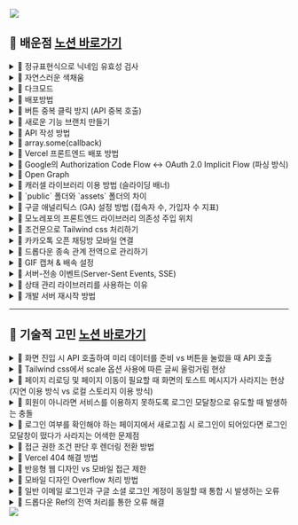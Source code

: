 <img width="1" height="1" alt="image" src="https://github.com/user-attachments/assets/7e2e15a8-3bb5-49ff-a13c-4f70bab34ecc" /><img src="https://capsule-render.vercel.app/api?type=waving&color=BDBDC8&height=150&section=header" />

## 📕 배운점 [노션 바로가기](https://diligent-cloudberry-302.notion.site/1fa45ef4e68380088a02e2a1fa1aa23b?pvs=74)
<!--📕 정규표현식으로 닉네임 유효성 검사-->
<details>
<summary>🔹 정규표현식으로 닉네임 유효성 검사</summary>

- **상황**
    - 닉네임 입력값이 한글 1~6자리인지를 정규표현식을 이용하여 확인

- **코드**

    ```tsx
    const regex = /^[가-힣]{1,6}$/;
    if (!regex.test(newNickname)) {
        // 실패 메시지
    } else {
        // 닉네임 변경 로직
    }
    ```

- **코드 설명**
    - `^` : 문자열의 시작
    - `$` : 문자열의 끝
    - `/.../` : 정규표현식 리터럴
    - `[가-힣]` : 한글 문자 범위
    - `{1,6}` : 1자 이상 6자 이하
    - `regex.test()` : 해당 문자열이 정규식에 부합하는지 여부 반환
</details>

<!--📕 자연스러운 색채움-->
<details>
<summary>🔹 자연스러운 색채움</summary>

- tailwind css에서 버튼 hover시 자연스럽게 색이 채워지는 애니메이션을 통해 UX를 향상시키는 코드
    - hover:bg-blue-600 transition-colors duration-300 ease-in-out

- **코드**

    ```tsx
    <button
      className="self-end bg-[#3387E5] text-white font-semibold px-6 py-2 rounded-[30px] hover:bg-blue-600 transition-colors duration-300 ease-in-out"
    >
      프로필 저장
    </button>
    ```
</details>

<!--📕 다크모드-->
<details>
<summary>🔹 다크모드</summary>

- tailwind.config.js 파일에서 moudle.exports에 darkMode 설정을 넣지 않으면 다크모드 관련 유틸리티 클래스를 생성하지 않으므로 다크모드가 적용되지 않는다.

- darkMode의 값을 "media"로 설정하면 시스템 다크모드 설정에 따라 자동으로 적용된다.
  
- darkMode의 값을 "class"로 설정하면 클래스를 루트 요소나 특정 요소에 수동으로 붙여서 다크모드를 적용하게 된다.

- darkMode의 값을 "selector" darkMode.selector를 직접 지정하여 다크 모드 토글 기준을 커스터마이징할 수 있다. (Tailwind CSS 3.4 이상에서 도입된 방식)
</details>

<!--📕 배포방법-->
<details>
<summary>🔹 배포방법</summary>

<details>
<summary>전체 배포 흐름 개요</summary>
  
- 프론트엔드 → 빌드 → 정적 파일 생성 → 서버(EC2) 내 Nginx가 정적 파일 서빙

- 백엔드 → JAR/WAR 빌드 → 서버(EC2)에서 실행

- 도메인 구매 및 DNS 설정 → 도메인 연결 → Nginx에서 프론트/백엔드 요청 분기 처리
  
- HTTPS 인증서 (Let’s Encrypt) 적용
</details>

<details>
  <summary>프론트엔드 배포 준비 작업</summary>
  
  1. React 앱 빌드 : npm run build로 프로덕션용 정적 파일 생성
  
  2. EC2 서버에 build/ 폴더 전체를 업로드 (scp, rsync, FTP 사용)
      
      ```tsx
      scp -r build/ ubuntu@ec2-xxx-xxx-xxx-xxx.compute-1.amazonaws.com:/home/ubuntu/myapp/frontend/
      ```
      
  3. Nginx 설정 - 정적 파일 서비스 : EC2 내 Nginx 정적 설정 파일 (`/etc/nginx/sites-available/default` 또는 커스텀 설정)에 React 정적 파일 경로 추가
  (React SPA라 `try_files $uri /index.html;`로 SPA 라우팅 처리)
      
      ```tsx
      server {
          listen 80;
          server_name your-domain.com;
      
          root /home/ubuntu/myapp/frontend/build;  # 빌드 폴더 경로
          index index.html index.htm;
      
          location / {
              try_files $uri /index.html;
          }
      
          # API 요청 프록시 (백엔드)
          location /api/ {
              proxy_pass http://localhost:8080;  # 백엔드 서버 주소
              proxy_http_version 1.1;
              proxy_set_header Upgrade $http_upgrade;
              proxy_set_header Connection 'upgrade';
              proxy_set_header Host $host;
              proxy_cache_bypass $http_upgrade;
          }
      }
      
      ```
      
  4. Nginx 재시작
      
      ```tsx
      sudo nginx -t  # 설정 테스트
      sudo systemctl reload nginx
      ```
</details>
<details>
  <summary>도메인 연결</summary>

- 도메인 구매 후 DNS 관리 페이지에서
  - A 레코드에 EC2 퍼블릭 IP 설정
  - (필요시) CNAME 설정 등 추가
    
- 도메인 네임이 EC2 IP를 가리키도록 설정 확인
</details>
</details>

<!--📕 버튼 중복 클릭 방지 (API 중복 호출)-->
<details>
<summary>🔹 버튼 중복 클릭 방지 (API 중복 호출)</summary>

1. UX적인 중복 방지
    - BeatLoader를 이용하여 사용자에게 버튼을 누르고 두 번 연속으로 누르지 않도록 사용자 경험 개선
    - fixed가 아닌 absolute를 사용할 경우 부모 태그에 relative를 넣어서 최상위 태그 기준으로 BeatLoader를 위치시켜도 되는데 주로 **전체 페이지를 덮는 오버레이에는 fixed를 사용**하는게 좋다.
    
    ```tsx
    {isLoading && (
      <div className="fixed inset-0 z-50 bg-white bg-opacity-70 flex flex-col justify-center items-center">
        <BeatLoader color="#3387E5" size={20} />
        <p className="mt-4 text-gray-700 font-semibold">모집글을 작성중입니다...</p>
      </div>
    )}
    ```
    
2. UI적인 중복 방지
    - 버튼에 disabled를 걸고 값이 true일 때 버튼이 비활성화가 되도록하여 중복 클릭을 방지
    - 백틱을 통해 isLoading의 값이 true일 때 클릭 불가 커서가 되도록하는 등의 UI 변경
    
    ```tsx
    <button
      disabled={isLoading}
      className={`bg-[#3387E5] font-bold px-10 py-2 text-white justify-items-center rounded-[30px] hover:bg-blue-600 ${isLoading ? 'opacity-50 cursor-not-allowed' : ''}`}
      onClick={onCreate}
    >
      작성하기
    </button>
    ```

</details>

<!--📕 새로운 기능 브랜치 만들기-->
<details>
<summary>🔹 새로운 기능 브랜치 만들기</summary>

- **상황**
    - fe/feat/project에서 개발하던 중 관리자 모드를 개발하기 위해 fe/feat/admin을 만들어서 기능별 브랜치 분리를 하고 싶다.
    - 현재 혼자 개발중이다.

- **방법**
  
1. 현재 작업 중인 브랜치 (fe/feat/project) 작업 커밋 여부 확인
   ```
    // 현재 작업까지 커밋하는 방식
    git status
    git add -A
    git commit -m "커밋할 메시지"

    // 임시저장 방식
    git stash
   ```

2. 새 브랜치 만들고 이동
   ```
   git checkout -b fe/feat/admin
   ```
   
3. 작업 완료 후 커밋 & 푸쉬
    ```
    git add -A
    git commit -m "커밋할 메시지"
    git push origin fe/feat/admin
    ```
    
4. fe/feat/admin 브랜치 작업을 fe/feat/project에 반영
   ```
   git checkout fe/feat/project
   git merge fe/feat/admin
   ```

</details>

<!--📕API 작성 방법-->
<details>
<summary>🔹 API 작성 방법</summary>

<details>
<summary>GET</summary>

- 정적 경로 호출

    ```jsx
    export const getMembersCountAdmin = async () => {
      try {
        const response = await api.get('/admin/members/count');
        console.log('응답 데이터:', response.data.data);
    
        if (response.data.status === 200) {
          return { success: true, message: response.data.message, data: response.data.data };
        }
      } catch (error: unknown) {
        console.error('회원수 조회 실패:', error);
    
        if (error instanceof AxiosError) {
          console.error('서버 응답:', error.response?.data);
        }
    
        throw error;
      }
    };
    ```

- 동적 쿼리 파라미터가 포함된 경로 호출
  
    ```jsx
    export const getPaginationAdmin = async (page: number, keyword: string) => {
      try {
    	  // 인코딩하여 URL-safe한 문자열로 변환
        const keywordParam = encodeURIComponent(keyword);
        const response = await api.get(`/admin/project/pagination?page=${page}&sort=-createdAt&position=ALL&type=ALL&mode=ALL&keyword=${keywordParam}`);
    
        console.log('응답 데이터:', response.data.data);
    		
    		// 메타데이터를 받아오는 방법
        if (response.data.status === 200) {
          return {
            success: true,
            message: response.data.message,
            data: response.data.data.content,
            pagination: {
              totalPages: response.data.data.totalPages,
              totalElements: response.data.data.totalElements,
              currentPage: response.data.data.number,
              pageSize: response.data.data.size
            }
          };
        }
      } catch (error: unknown) {
        console.error('내 지원서 조회 실패:', error);
    
        if (error instanceof AxiosError) {
          console.error('서버 응답:', error.response?.data);
        }
    
        throw error;
      }
    };
    ```

</details>

<details>
<summary>POST</summary>

```jsx
export const setPosting = async (postInfo: PostingInfo) => {
  try {
    console.log('보낼 데이터:', postInfo);
    const response = await api.post('/project', { ...postInfo });

    console.log('응답 데이터:', response.data);

    if (response.data.status === 201) {
      return { success: true, message: response.data.message };
    }
  } catch (error: unknown) {
    console.error('모집글 작성 실패:', error);

    if (error instanceof AxiosError) {
      console.error('서버 응답:', error.response?.data);
    }

    throw error;
  }
};
```

</details>

<details>
<summary>DELETE</summary>

```jsx
export const deleteProjectAdmin = async (projectId: number) => {
  try {
    const response = await api.delete(`/admin/project/${projectId}`);

    console.log('응답 데이터:', response.data);

    if (response.data.status === 200) {
      return { success: true, message: response.data.message };
    }
  } catch (error: unknown) {
    console.error('프로젝트 삭제 실패:', error);

    if (error instanceof AxiosError) {
      console.error('서버 응답:', error.response?.data);
    }

    throw error;
  }
};
```

</details>
</details>

<!--📕array.some(callback) -->
<details>
<summary>🔹 array.some(callback)</summary>

- 배열에서 특정 조건을 만족하는 요소가 하나라도 있는지 판단하는 메서드

    ```jsx
      if (myProfile && !adminList.some(user => user.nickname === myProfile.nickname)) {
        return <div className="text-center mt-20 text-xl font-semibold">접근 권한이 없습니다.</div>;
      }
    ```
</details>

<!--📕Vercel 프론트엔드 배포 방법-->
<details>
<summary>🔹 Vercel 프론트엔드 배포 방법</summary>

1. 배포된 프론트엔드 URL 확인하기

    - Vercel DashBoard -> [프로젝트 클릭] -> Domains 탭
      
        - ex) https://gathering-work.vercel.app/
     
2. Redirect URL 확인 (OAuth 로그인 등에 사용)
   
    - 배포 URL + 로그인 콜백 경로 조합
      
        - ex) https://gathering-work.vercel.app/login/callback

3. 환경변수 설정, API 요청 도메인 (API URL 등) (보안 상 노출해도 되는 것만)

    - Vercel DashBoard -> [프로젝트 클릭] -> Settings -> Environment Variables

4. CORS 관련 협의 항목 (백엔드 설정 필요)

    - 백엔드의 CORS 설정에 Origin 주소 필요
      
        - https://gathering-work.vercel.app/

5. 발생 오류들
   
    - 모노레포라서 Vercel의 Settings에서 Root Directory를 [Gathering_fe]로 설정 실수를 하여 오류가 발생 -> 모노레포 전체의 Root Directory에 vercel.json 파일 이동
      
    - Framework Settings에서 Other을 Vite로 변경
      
    - tsconfig.app.json에서 제한 해제를 위해 아래 코드 수정 (빌드할땐 app.json을 참조)
      
        ```
        "noUnusedLocals": false,
        "noUnusedParameters": false
        ```
        
    - spinner 같은 패키지를 Gathering_fe 위치에서 설치
      
</details>

<!--📕Google의 Authorization Code Flow ↔ OAuth 2.0 Implicit Flow (파싱 방식)-->
<details>
<summary>🔹 Google의 Authorization Code Flow ↔ OAuth 2.0 Implicit Flow (파싱 방식)</summary>

```jsx
// access_token을 해시(#)에서 읽는 방식 (최근 보안상 권장 X)
// const params = new URLSearchParams(window.location.hash.substring(1));
// const code = params.get('access_token');

// const handleGoogle = () => {
//   window.location.href = `https://accounts.google.com/o/oauth2/auth?client_id=${import.meta.env.VITE_GOOGLE_AUTH_CLIENT_ID}&redirect_uri=${import.meta.env.VITE_GOOGLE_AUTH_REDIRECT_URI}&response_type=code&scope=https://www.googleapis.com/auth/userinfo.email https://www.googleapis.com/auth/userinfo.profile`;
//   closeModal();
// };

// code 파라미터를 URL 쿼리 문자열에서 받음 (Google 기본 정책)
const params = new URLSearchParams(window.location.search);
const code = params.get('code');

const handleGoogle = () => {
  const clientId = import.meta.env.VITE_GOOGLE_AUTH_CLIENT_ID;
  const redirectUri = import.meta.env.VITE_GOOGLE_AUTH_REDIRECT_URI;

  const scope = [
    'https://www.googleapis.com/auth/userinfo.email',
    'https://www.googleapis.com/auth/userinfo.profile'
  ].join(' ');

  const url =
    `https://accounts.google.com/o/oauth2/auth` +
    `?client_id=${encodeURIComponent(clientId)}` +
    `&redirect_uri=${encodeURIComponent(redirectUri)}` +
    `&response_type=code` +
    `&scope=${encodeURIComponent(scope)}` +
    `&access_type=offline` +
    `&prompt=consent`; // refresh_token 받기 위함

  window.location.href = url;
  closeModal();
};

const handleEmailLoginMode = () => {
  setIsEmailLogin(true);
};
```
</details>

<!--📕Open Graph-->
<details>
<summary>🔹 Open Graph</summary>

- 콘텐츠의 요약 내용이 SNS에 게시되는데 최적화된 데이터를 가지고 갈 수 있도록 설정하는 것이다.

<details>
<summary>사진 설명</summary>
<img width="1280" height="970" alt="Image" src="https://github.com/user-attachments/assets/12579fbd-43d6-4dab-abab-aee28796e899" />

</details>

```html
<meta property="og:image" content="https://gathering.work/gathering.svg" /> // 썸네일 (크롤러가 외부에서 접근하므로 절대 URL을 이용)
<meta property="og:site_name" content="게더링(Gathering)" /> // 제목 미리보기
<meta property="og:description" content="IT 초심자를 위한 팀원 모집 웹서비스" /> // 내용

// 정보를 더 잘 노출시키기 위한 추가 태그
<meta property="og:title" content="게더링(Gathering)" />
<meta property="og:type" content="website" />
<meta property="og:url" content="https://gathering.work" />
```

</details>

<!--📕캐러셀 라이브러리 이용 방법 (슬라이딩 배너)-->
<details>
<summary>🔹 캐러셀 라이브러리 이용 방법 (슬라이딩 배너)</summary>

1. Embla Carousel 라이브러리 설치
    
    ```
    npm install embla-carousel
    ```
    
2. 슬라이더 컴포넌트 작성 (Typescript)

<details>
<summary>코드 스니펫</summary>

```tsx
import React, { useEffect, useRef, useCallback, useState } from 'react';
import EmblaCarousel, { EmblaOptionsType } from 'embla-carousel';

interface EmblaCarouselProps {
  options?: EmblaOptionsType;
  slides: React.ReactNode[];
}

const EmblaCarouselComponent: React.FC<EmblaCarouselProps> = ({ options, slides }) => {
  const viewportRef = useRef<HTMLDivElement | null>(null);
  const emblaRef = useRef<ReturnType<typeof EmblaCarousel> | null>(null);

  const [selectedIndex, setSelectedIndex] = useState(0);

  const scrollPrev = useCallback(() => {
    emblaRef.current?.scrollPrev();
  }, []);

  const scrollNext = useCallback(() => {
    emblaRef.current?.scrollNext();
  }, []);

  const scrollTo = (index: number) => {
    emblaRef.current?.scrollTo(index);
  };

  const onSelect = useCallback(() => {
    if (!emblaRef.current) return;
    setSelectedIndex(emblaRef.current.selectedScrollSnap());
  }, []);

  useEffect(() => {
    if (viewportRef.current) {
      emblaRef.current = EmblaCarousel(viewportRef.current, options);
      emblaRef.current.on('select', onSelect);
      onSelect();
    }

    return () => {
      emblaRef.current?.destroy();
    };
  }, [options, onSelect]);

  return (
    <div className="relative w-full">
      {/* Viewport */}
      <div className="overflow-hidden" ref={viewportRef}>
        <div className="flex">
          {slides.map((slide, index) => (
            <div key={index} className="min-w-full px-2">
              {slide}
            </div>
          ))}
        </div>
      </div>

      {/* Navigation Arrows */}
      <button
        onClick={scrollPrev}
        className="absolute left-6 top-1/2 -translate-y-1/2 z-10 bg-white/80 hover:bg-white shadow-md p-3 rounded-full transition"
      >
        <svg
          xmlns="http://www.w3.org/2000/svg"
          className="h-5 w-5 text-gray-800"
          fill="none"
          viewBox="0 0 24 24"
          stroke="currentColor"
        >
          <path strokeLinecap="round" strokeLinejoin="round" strokeWidth={2} d="M15 19l-7-7 7-7" />
        </svg>
      </button>

      <button
        onClick={scrollNext}
        className="absolute right-6 top-1/2 -translate-y-1/2 z-10 bg-white/80 hover:bg-white shadow-md p-3 rounded-full transition"
      >
        <svg
          xmlns="http://www.w3.org/2000/svg"
          className="h-5 w-5 text-gray-800"
          fill="none"
          viewBox="0 0 24 24"
          stroke="currentColor"
        >
          <path strokeLinecap="round" strokeLinejoin="round" strokeWidth={2} d="M9 5l7 7-7 7" />
        </svg>
      </button>

      {/* Pagination Dots */}
      <div className="absolute bottom-4 left-1/2 -translate-x-1/2 flex gap-2 z-10">
        {slides.map((_, index) => (
          <button
            key={index}
            onClick={() => scrollTo(index)}
            className={`w-3 h-3 rounded-full transition ${
              index === selectedIndex ? 'bg-blue-500' : 'bg-gray-300'
            }`}
          />
        ))}
      </div>
    </div>
  );
};

export default EmblaCarouselComponent;
```
    
</details>

3. 원하는 위치에서 사용 (예시 App.tsx)

<details>
<summary>코드 스니펫</summary>

```tsx
import EmblaCarouselComponent from './EmblaCarousel'

const slides = [
  <div className="h-64 bg-blue-300 flex items-center justify-center text-3xl text-white rounded-xl">
    Slide 1
  </div>,
  <div className="h-64 bg-blue-400 flex items-center justify-center text-3xl text-white rounded-xl">
    Slide 2
  </div>,
  <div className="h-64 bg-blue-500 flex items-center justify-center text-3xl text-white rounded-xl">
    Slide 3
  </div>
];

export default function App() {
  return (
    <div className="pb-4">
      <EmblaCarouselComponent slides={slides} options={{ loop: true }} />
    </div>
  )
}
```

</details>

</details>

<!--📕public 폴더와 assets 폴더의 차이-->
<details>
<summary>🔹 `public` 폴더와 `assets` 폴더의 차이</summary>

<details>
<summary>용어 정리</summary>

- 번들링(Bundling) : 개발 중에 여러 개의 파일(JS, CSS, 이미지 등)을 하나 또는 몇 개로 묶어 최적화하는 과정이다. (로딩 속도 개선, 캐싱 최적화, 코드 난독화)

- 번들링이 필요한 이미지 : JS/TS 파일에서 버튼 등으로 상호작용에 사용되는 이미지는 번들링이 필요하고 단순히 보여주기만 하는 이미지는 번들링 과정이 필요 없다.

- 번들링 도구 : Vite, Webpack, Rollup 등

- 정적 리소스(Static Resources) : 런타임 중 서버에서 변하지 않고 클라이언트가 그대로 받아서 쓰는 파일이다. (이미지, 폰트, HTML 파일, favicon.ico 등)
  
</details>

- `public` 폴더

    - 목적
 
        - **정적 파일**을 직접 브라우저에서 접근할 수 있도록 제공하는 폴더이다.
          
        - **Vite나 Webpack의 번들링 대상이 아니기 때문에 경로가 그대로 유지**된다.
     
    - 특징
      
        - `public/hello.jpg` -> 실제 접근 경로 : `http://localhost:3000/hello.jpg`
     
        - 이미지나 폰트, PDF, OG 이미지, favicon 등 **직접 URL로 접근되어야 하는 정적 리소스**를 넣는다.
 
    - 예시
      
        - 파일 위치 : `public/images/banner1.jpg`
     
            ```tsx
            <img src="/images/banner1.jpg" />
            ```

- `src/assets` 폴더

    - 목적

        - 코드에서 **`import`해서 사용하는 리소스를 위한 폴더**이다.
     
        - Vite/Webpack이 번들링해서 파일명을 해시 처리한 뒤, 최적화해준다.
     
        - JS/TS 코드 안에서 모듈처럼 사용해야 할 리소스 (예 : 컴포넌트 내부에서 쓰는 아이콘, 로고 등)에 적합하다.
 
    - 특징
 
        - 파일을 `import`로 불러와야 사용 가능하다.
     
        - 정적 리소스 URL로는 직접 접근할 수 없다.
     
        - 코드가 많아질수록 유지보수에 좋다.
 
    - 예시
 
        ```tsx
        import banner` from '@/assets/banner1.jpg';

        <img src={banner`} alt="배너1" />;
        ```
 
- 슬라이딩 배너(캐러셀)에 들어가는 이미지는 단순히 보여주는 슬라이드 배너 이미지이므로 `public`에 들어가면 된다. (굳이 JS/TS 번들링 대상이 아니기 때문이다.)
</details>

<!--📕구글 애널리틱스 (GA) 설정 방법 (접속자 수, 가입자 수 지표)-->
<details>
<summary>🔹 구글 애널리틱스 (GA) 설정 방법 (접속자 수, 가입자 수 지표)</summary>

1. https://analytics.google.com/analytics/web/ 에서 GA4 속성을 생성한다.

2. 주어진 코드를 `index.html`에 삽입한다. (방문자 수, 페이지별 접속 수가 GA에 자동 수집)

<details>
<summary>코드 스니펫</summary>

```jsx
<!-- Google tag (gtag.js) -->
<script async src="https://www.googletagmanager.com/gtag/js?id=G-xxxxxx"></script>
<script>
  window.dataLayer = window.dataLayer || [];
  function gtag() {
    dataLayer.push(arguments);
  }
  gtag('js', new Date());

  gtag('config', 'G-xxxxxx');
</script>
```

</details>

3. **이메일을 통한 회원가입**은 회원가입 이벤트(함수)가 발생할 때 GA로 이메일 정보를 보내서 가입자 수를 확인할 수 있게 한다. (가입자 수는 수동을 전송해야 한다.)

4. **구글 소셜 로그인을 통한 회원가입**은 백엔드로부터 로그인과 회원가입을 구분하여 정보를 제공받고 이를 통해 회원가입일 때 GA로 이메일 정보를 보내서 가입자 수를 확인할 수 있게 한다.

- 이메일 정보를 보낼 때는 보안 상 해시 처리 등으로 이메일 정보를 직접적으로 저장하지 않도록 한다.


</details>

<!--📕모노레포의 프론트엔드 라이브러리 의존성 주입 위치-->
<details>
<summary>🔹 모노레포의 프론트엔드 라이브러리 의존성 주입 위치</summary>

- `/Gathering/package.json`이 아닌 `/Gathering/Gathering_fe/package.json`에 주입한다. (`/Gathering/Gathering_fe` 위치에서 npm install을 한다.)

</details>

<!--📕조건문으로 Tailwind css 처리하기-->
<details>
<summary>🔹 조건문으로 Tailwind css 처리하기</summary>

<details>
<summary>코드 스니펫</summary>
    
```jsx
// 기존 코드
<div className="flex items-center space-x-12 text-[20px] font-bold">
<div className="w-24 sm:w-28 whitespace-nowrap">모집 포지션</div>
<div className="flex flex-wrap gap-2 relative">
  
// 수정 후 코드
// isMobile이 true일 때 상위 태그에 relative를 적용
// isMobile이 false일 때 하위 태그에 relative를 적용
<div className={`flex items-center space-x-12 text-[20px] font-bold ${isMobile ? "relative" : ""}`}>
<div className="w-24 sm:w-28 whitespace-nowrap">모집 포지션</div>
<div className={`flex flex-wrap gap-2 ${isMobile ? "" : "relative"}`}>
```
</details>

</details>

<!--📕카카오톡 오픈 채팅방 모바일 연결-->
<details>
<summary>🔹 카카오톡 오픈 채팅방 모바일 연결</summary>

<details>
<summary>용어 정리</summary>
    
- 딥링크 : 특정 앱의 내부 화면까지 직접 이동할 수 있게 해주는 링크이다.
    - 예시 : `kakaoopen://openchat?url=https://open.kakao.com/o/g1234abc`
- Fallback : 딥링크가 실패했을 때(예: 앱이 설치되어있지 않음 등)를 대비한 대체 행동이다.
</details>

- PC환경 -> 새 탭에서 링크 열기
- 모바일 환경 -> 앱으로 연결하기 위한 카카오톡 딥링크 사용

<details>
<summary>코드 스니펫</summary>

```jsx
const handleOpenChat = () => {
    const url = kakaoUrl.startsWith('http') ? kakaoUrl : `https://${kakaoUrl}`;
    const isMobile = /iPhone|iPad|iPod|Android/i.test(navigator.userAgent);
    
    if (isMobile) {
      // 모바일: location.href로 바꾸면 카카오톡 앱으로 연결 시도
      const now = Date.now();
      // 카카오톡 딥링크 시도
      window.location.href = url.replace(/^https?:\/\//, 'kakaoopen://');
    
      // fallback: 앱이 실행되지 않으면 웹 링크로 이동
      setTimeout(() => {
        const elapsed = Date.now() - now;
        if (elapsed < 2000) {
          // 앱이 실행되지 않은 경우로 간주
          window.location.href = url;
        }
      }, 1500);
    } else {
      // PC: 새 탭에서 열기
      window.open(url, '_blank', 'noopener,noreferrer');
    }
};
```
</details>

</details>

<!--📕드롭다운 종속 관계 전역으로 관리하기-->
<details>
<summary>🔹 드롭다운 종속 관계 전역으로 관리하기</summary>

- 문제 상황
    - PostHome 내에서 드롭다운이 열렸는지 useState로 상태를 관리하고 그것을 컴포넌트(SearchBar)에게 Props로 넘겨주는 방식이었다.
    - 하지만 Header에 속하는 컴포넌트(LogoutButton)에서도 드롭다운의 상태를 종속적으로 관리해야하는데 (독립적으로 관리하면 각 드롭다운을 모두 켤 수 있어서 UX에 좋지 않다.) Layout에 속하는 Header, PostHome 간에 서로 넘겨주는 것은 비효율적이다. (Props Drilling의 문제가 발생한다.)
- 해결 방법
    - 전역 상태를 Context로 관리하면 필요한 드롭다운끼리 종속적으로 열리도록 할 수 있어서 효율적이다.
    - `contexts/DropdownContext.tsx`
        <details>
        <summary>코드 스니펫</summary>
    
        ```tsx
        import { createContext, useContext, useState } from 'react';

        type DropdownContextType = {
          activeDropdown: string | null;
          setActiveDropdown: (key: string | null) => void;
        };
        
        const DropdownContext = createContext<DropdownContextType | undefined>(undefined);
        
        export const DropdownProvider: React.FC<{ children: React.ReactNode }> = ({ children }) => {
          const [activeDropdown, setActiveDropdown] = useState<string | null>(null);
        
          return (
            <DropdownContext.Provider value={{ activeDropdown, setActiveDropdown }}>
              {children}
            </DropdownContext.Provider>
          );
        };
        
        export const useDropdown = () => {
          const context = useContext(DropdownContext);
          if (!context) throw new Error('useDropdown must be used within a DropdownProvider');
          return context;
        };
        ```
        </details>
    - `Layout.tsx`
        <details>
        <summary>코드 스니펫</summary>
 
        ```tsx
        import { Outlet, useLocation } from 'react-router';
        import Header from './Header';
        import Footer from './Footer';
        import { useEffect, useState } from 'react';
        import { DropdownProvider } from '@/contexts/DropdownContext'; // 추가
        
        const Layout: React.FC = () => {
          const location = useLocation();
          const hideHeaderPaths = ['/apply/view'];
          const shouldHideHeader = hideHeaderPaths.includes(location.pathname);
        
          const [showScrollTop, setShowScrollTop] = useState(false);
        
          useEffect(() => {
            const handleScroll = () => {
              setShowScrollTop(window.scrollY > 200);
            };
            window.addEventListener('scroll', handleScroll);
            return () => window.removeEventListener('scroll', handleScroll);
          }, []);
        
          const scrollToTop = () => {
            window.scrollTo({ top: 0, behavior: 'smooth' });
          };
        
          return (
            <DropdownProvider> // 추가
              <div className="flex flex-col min-h-screen select-none">
                {!shouldHideHeader ? <Header /> : <div className="h-[56px] sm:h-[64px] md:h-[72px]" />}
                <main
                  className={`flex-grow ${
                    !shouldHideHeader ? 'pt-[56px] sm:pt-[64px] md:pt-[72px]' : ''
                  } min-h-[calc(150vh-56px)] sm:min-h-[calc(150vh-64px)] md:min-h-[calc(150vh-72px)]`}
                >
                  <Outlet />
                </main>
                <div className="pt-20 sm:pt-24 lg:pt-32" />
                <Footer />
                {showScrollTop && (
                  <button
                    onClick={scrollToTop}
                    className="fixed bottom-6 right-6 z-50 bg-[#3387E5] text-white p-3 rounded-full shadow-xl hover:bg-blue-700 transition-all duration-300"
                    aria-label="맨 위로 이동"
                  >
                    <svg xmlns="http://www.w3.org/2000/svg" className="w-5 h-5" fill="none" viewBox="0 0 24 24" stroke="currentColor" strokeWidth={2}>
                      <path strokeLinecap="round" strokeLinejoin="round" d="M5 15l7-7 7 7" />
                    </svg>
                  </button>
                )}
              </div>
            </DropdownProvider>
          );
        };
        
        export default Layout;
        ```
        </details>
    - `PostHome.tsx`
        <details>
        <summary>코드 스니펫</summary>
    
        ```tsx
        import { useDropdown } from '@/contexts/DropdownContext'; // 추가
    
        // 내부 코드
        const { activeDropdown, setActiveDropdown } = useDropdown();
        
        // 드롭다운의 성격에 따라서 sort, search 등으로 설정
        const isOpen = activeDropdown === 'sort';
        ```
        </details>

</details>

<!--📕GIF 캡쳐 & 배속 설정-->
<details>
<summary>🔹 GIF 캡쳐 & 배속 설정</summary>

1. ScreenToGIF로 화면 캡쳐
2. [배속 조절 사이트](https://ezgif.com/speed/)에서 배속 설정
</details>

<!--📕서버-전송 이벤트(Server-Sent Events, SSE)-->
<details>
<summary>🔹 서버-전송 이벤트(Server-Sent Events, SSE)</summary>

- SSE : 서버가 클라이언트에게 실시간으로 데이터를 보내주는 **구독**모델이다.
- SSE
    - 동작 방식 : 클라이언트(브라우저)가 서버의 특정 API에 접속하면 서버는 이 연결을 끊지 않고 계속 유지한다.
    - 실시간 데이터 전송 : 새로운 알림이 발생할 때마다 서버는 이 **통로**를 통해 클라이언트에게 데이터를 즉시 밀어 넣어준다.
    - 클라이언트의 역할 : 클라이언트는 이 통로를 계속 관찰하고 있다가 데이터가 들어오면 받아서 UI에 즉시 반영한다.
        <details>
        <summary>코드 스니펫(문제 코드)</summary>
    
        ```tsx
        export const getNotificationSubscribe = async (nickname: string) => {
          try {
            const encodedNickname = encodeURIComponent(nickname);
            const response = await api.get(`/notification/subscribe?nickname=${encodedNickname}`);
        
            if (response.data.status === 200) {
              return { success: true, message: response.data.message, data: response.data.data };
            }
          } catch (error: unknown) {
            console.error('알림 자동 조회 실패:', error);
        
            if (error instanceof AxiosError) {
              console.error('서버 응답:', error.response?.data);
            }
        
            throw error;
          }
        };
    
        ```
        </details>
- 문제점
    - 현재 코드에 사용된 `axios`는 이런 지속적인 연결을 처리하는 데 적합하지 않다.
    - `axios`는 요청-응답이 한 번에 끝나는 통신을 위한 라이브러리이다.
    - SSE를 위해서는 브라우저에 내장된 `EventSource` API를 사용해야한다.
- 구현 방법
    - 기존 함수 대신 `EventSource`를 사용해서 보통 React의 `useEffect` 훅 안에서 컴포넌트가 마운트될 때 구독을 시작하고 언마운트될 때 구독을 해제하는 방식으로 구현한다.
    - 보통 Recoil, Zustand, Redux 등 상태관리 라이브러리를 활용해 실시간으로 받은 데이터를 전역 상태에 반영하는 것이 일반적이다.
- Recoil 구현 방법
    - `EventSource` 인스턴스를 생성할 때 `api.defaults.baseURL` 등을 활용해 전체 URL을 만들어주어야 한다.
    - 라이브러리 설치는 프론트엔드 폴더에서 `npm install recoil`을 통해서 하고 애플리케이션 최상위 컴포넌트를 `<RecoilRoot>`로 감싼다.
     <details>
    <summary>코드 스니펫(최상위 컴포넌트)</summary>

    ```tsx
    import React from 'react';
    import { RecoilRoot } from 'recoil';
    import MyComponent from './MyComponent';
    
    function App() {
      return (
        <RecoilRoot>
          <MyComponent />
        </RecoilRoot>
      );
    }
    
    export default App;
    ```
    </details>
    <details>
    <summary>코드 스니펫(전역 상태 관리 훅)</summary>

    ```tsx
    import { useEffect } from 'react';
    import { useSetRecoilState } from 'recoil'; // 예시: Recoil 상태 관리
    import { notificationState, unreadCountState } from '@/recoil/notification';
    
    const useNotificationSSE = (nickname: string) => {
      // Recoil, Zustand, Redux 등 상태관리 라이브러리를 활용해
      // 실시간으로 받은 데이터를 전역 상태에 반영하는 것이 일반적입니다.
      const setNotifications = useSetRecoilState(notificationState);
      const setUnreadCount = useSetRecoilState(unreadCountState);
    
      useEffect(() => {
        if (!nickname) return;
    
        const encodedNickname = encodeURIComponent(nickname);
        // EventSource 인스턴스를 생성합니다.
        // 이때 api.defaults.baseURL 등을 활용해 전체 URL을 만들어주어야 합니다.
        const sse = new EventSource(`/api/notification/subscribe?nickname=${encodedNickname}`);
    
        // SSE 연결이 성공했을 때 실행될 로직
        sse.onopen = () => {
          console.log('SSE 연결 성공!');
        };
    
        // 서버로부터 메시지(알림)를 받았을 때 실행될 로직
        sse.onmessage = (event) => {
          const newNotification = JSON.parse(event.data);
          console.log('새로운 알림 도착:', newNotification);
    
          // 여기에 UI 업데이트 로직을 추가합니다.
          // 1. 전체 알림 목록 state의 맨 앞에 새로운 알림을 추가
          setNotifications((prev) => [newNotification, ...prev]);
    
          // 2. 읽지 않은 알림 개수 state를 1 증가
          setUnreadCount((prev) => prev + 1);
          
          // 3. 브라우저 알림 띄우기 등 추가 작업 가능
        };
    
        // 에러 발생 시 실행될 로직
        sse.onerror = (error) => {
          console.error('SSE 에러 발생:', error);
          // 필요하다면 여기서 연결을 닫을 수 있습니다.
          sse.close();
        };
    
        // 컴포넌트가 언마운트될 때 SSE 연결을 반드시 끊어주어야 합니다.
        // 그렇지 않으면 메모리 누수가 발생할 수 있습니다.
        return () => {
          sse.close();
          console.log('SSE 연결 종료.');
        };
      }, [nickname, setNotifications, setUnreadCount]);
    };
    
    export default useNotificationSSE;
    
    // 사용 예시 (특정 페이지나 레이아웃 컴포넌트에서)
    // const MyPage = () => {
    //   const { nickname } = useUser(); // 현재 로그인한 유저 닉네임 가져오기
    //   useNotificationSSE(nickname); // 훅을 호출하여 SSE 구독 시작
    //   ...
    // }
    ```
    </details>
    <details>
    <summary>코드 스니펫(전역 상태 정의)</summary>

    ```tsx
    // src/recoil/notification.ts
    
    import { atom } from 'recoil';
    import { NotificationType } from '@/types/notification'; // 알림 타입 정의 (가상)
    
    //  Atom: 상태의 한 단위 (state piece)
    
    /**
     * @description 전체 알림 목록을 담는 상태
     */
    export const notificationState = atom<NotificationType[]>({
      key: 'notificationState', // key는 앱 전체에서 고유해야 합니다.
      default: [], // 기본값은 빈 배열
    });
    
    /**
     * @description 읽지 않은 알림의 개수를 담는 상태
     */
    export const unreadCountState = atom<number>({
      key: 'unreadCountState', // key는 앱 전체에서 고유해야 합니다.
      default: 0, // 기본값은 0
    });
    ```
    </details>
</details>

<!--📕상태 관리 라이브러리를 사용하는 이유-->
<details>
<summary>🔹 상태 관리 라이브러리를 사용하는 이유</summary>

- 상태관리 라이브러리 예시 : Recoil, Zustand, Redux 등
- `useState`와 상태 관리 라이브러리의 차이점
    - `useState`는 특정 컴포넌트 안에서만 상태를 관리할 때 좋다. 하지만 여러 컴포넌트가 동일한 상태를 공유해야 할 상황에서 문제가 발생한다. -> Props Drilling 문제 등
    - 상태 관리 라이브러리를 사용하면 앱의 모든 컴포넌트가 접근할 수 있는 전역 스토어(Global Store)를 만들어서 직접 상태 정보를 꺼내 쓸 수 있게 된다.
- Redux, Recoil, Zustand 차이점
    - 핵심 컨셉
        - Redux -> 하나의 거대한 객체(Store)
        - Recoil -> 독립적인 데이터 조각, 상태의 한 단위 -> state piece (Atom)
        - Zustand -> 가벼운 객체 기반의 Hook
    - 러닝 커브
        - Redux -> 높음 (개념이 많음)
        - Recoil -> 낮음 (React와 유사)
        - Zustand -> 매우 낮음 (가장 쉬움)
    - 코드량
        - Redux -> 많음 (보일러플레이트, 최소한의 변경으로 여러 곳에서 사용 가능)
        - Recoil -> 적음
        - Zustand -> 적음
- Redux(리덕스)
    - 장점
        - 예측 가능성 : 상태가 변경되는 모든 과정이 매우 엄격한 규칙 (Action -> Reducer)을 따르기 때문에 복잡한 앱에서도 데이터 흐름을 추적하기 쉽다.
        - 강력한 개발 도구 : 리덕스 개발자 도구는 시간 여행(Time-Travel) 디버깅 등 막강한 기능을 제공하여 버그를 잡는데 매우 유용하다.
        - 거대한 생태계 : 가장 오래된 만큼 수많은 자료, 미들웨어(Saga, Thunk 등), 커뮤니티 지원을 받을 수 있다.
    - 단점
        - 보일러플레이트 : 상태 하나를 추가하려 해도 액션 타입, 액션 생성 함수, 리듀서 등 많은 양의 코드를 작성해야 한다. (Redux Toolkit이 해당 부분은 크게 개선함)
        - 높은 학습 곡선 : 리덕스의 개념(불변성, 순수 함수 등)을 이해하는데 시간이 걸린다.
- Recoil(리코일)
    - 장점
        - React 친화적 : `useState`처럼 매우 직관적인 Hook API(`useRecoilState`)를 사용해 React 개발자에게 익숙하다.
        - 적은 코드량 : 리덕스에 비해 보일러플레이트가 거의 없다. atom으로 상태를 정의하고 바로 가져다 쓰면 된다.
        - 동시성 모드 지원 : React의 최신 기능들과 호환성이 좋다.
    - 단점
        - Facebook이 만들었지만 아직 정식 버전이 아니고 안정성에서 아직 실험적이다.
        - 상대적으로 정보에 대한 생태계가 작다.
- Zustand(주스탄트)
    - 장점
        - 극도로 단순하고 적은 코드량 : `create` 함수 하나로 스토어를 만들고 어디서든 Hook으로 꺼내 쓰면 끝이다.
        - 라이브러리 용량이 매우 작아 앱 성능에 미치는 영향이 거의 없다.
        - 리덕스처럼 엄격한 규칙을 강요하지 않아 자유도가 높다.
    - 단점
        - 규칙이 적어서 대규모 프로젝트에서 일관된 패턴을 유지하기 어렵다.
        - 리덕스 개발자 도구와 연동되지만 리덕스만큼의 디버깅 경험을 제공하지 않는다.

</details>

<!--📕개발 서버 재시작 방법-->
<details>
<summary>🔹 개발 서버 재시작 방법</summary>

1. 깃허브에 들어간다.
2. [Actions] 탭에 들어간다.
3. 배포 서버라면 `main`, 개발 서버라면 `dev` 브랜치의 가장 최신 merge에 들어간다.
4. 상단의 [Re-run all jobs]를 누른다.

<img width="426" height="97" alt="Image" src="https://github.com/user-attachments/assets/a8d91094-c7b2-4a2f-832a-c20e18156e80" />

5. 잠시 기다리면 서버가 꺼졌다가 켜지고 백엔드에서 AWS 설정에 따라 데이터가 모두 지워지기도 한다.
</details>

---
## 📕 기술적 고민 [노션 바로가기](https://diligent-cloudberry-302.notion.site/1f245ef4e683805f92dac09e3a6a43b1?pvs=74)

<!--📕화면 진입 시 API 호출하여 미리 데이터를 준비 vs 버튼을 눌렀을 때 API 호출-->
<details>
<summary>🔹 화면 진입 시 API 호출하여 미리 데이터를 준비 vs 버튼을 눌렀을 때 API 호출</summary>

1. 화면 진입 시 API 호출하여 미리 데이터를 준비
    - 장점
        - 미리 데이터를 준비하여 렌더링을 바로 해줄 수 있기 때문에 UX에 좋다.
        - 해당 페이지에 진입하여 버튼을 누를 확률이 매우 높다면 유리한 방식이다.
    - 단점
        - 버튼을 누르지 않는 사용자의 경우 불필요한 호출이기 때문에 API 비용이 낭비된다.
        - 준비하는 데이터가 많다면 필요 없는 소모 시간이 생긴다.
2. 버튼을 눌렀을 때 API 호출
    - 장점
        - 불필요한 요청을 줄일 수 있어서 최적화에 유리하다.
        - 초기 렌더링이 빠르다.
    - 단점
        - 버튼을 눌렀을 때 잠깐의 응답 대기 시간이 필요하다.
        - 자주 누르는 경우 API를 중복으로 호출하는 문제가 발생한다.

```
💡 전략 : 2번의 방식을 채택하되 캐싱 방법을 통해 버튼을 두 번째 누를 때부터는 API를 호출하지 않도록 한다. (데이터의 변동이 적은 경우)
```
</details>

<!--📕Tailwind css에서 scale 옵션 사용에 따른 글씨 울렁거림 현상-->
<details>
<summary>🔹 Tailwind css에서 scale 옵션 사용에 따른 글씨 울렁거림 현상</summary>

- 문제 현상
    - 버튼이나 어떤 영역에 마우스를 hover 했을 때 UX 향상을 위해 약간 커지도록 만들면 그 안에 내용물들이 울렁거리는 현상이 발생한다.
    - 보통 버튼 태그에 직접적으로 hover 시 scale 옵션을 넣으면 글씨도 같이 커져서 문제가 발생한다.
- 해결 방법
    1. 내용물 or 바깥 태그의 Tailwind css의 옵션에서 will-change-transform 속성 사용
    2. 태그의 옵션에 style={{ willChange: 'transform' }}를 추가
        - 장점
            - 하드웨어 가속을 통해 애니메이션 최적화가 가능하다.
            - 브라우저에서 미리 변할 속성을 알려주고 부드러운 애니메이션이 가능하도록 한다.
        - 단점
            - 너무 자주 사용하면 오히려 페이지 성능이 나빠질 수 있으므로 최후의 수단으로 사용해야한다. (브라우저가 사전 준비에 Resource가 소모되기 때문이다.)
</details>

<!--📕페이지 리로딩 및 페이지 이동이 필요할 때 화면의 토스트 메시지가 사라지는 현상 (지연 이용 방식 vs 로컬 스토리지 이용 방식)-->
<details>
<summary>🔹 페이지 리로딩 및 페이지 이동이 필요할 때 화면의 토스트 메시지가 사라지는 현상 (지연 이용 방식 vs 로컬 스토리지 이용 방식)</summary>

1. 지연 이용 방식 : 의도적으로 setTimeout을 이용하여 페이지 이동과 리로딩을 지연시켜서 토스트 메시지를 사용자에게 충분히 인지시킨다.
    - 장점
        - 로컬 스토리지를 이용하지 않아도 돼서 로그인 같은 경우에는 자연스럽게 로그인 스피너를 돌리면서 보여주면 UX상 문제 없어서 좋다.
        - 코드가 간결하고 홈 화면에서 useEffect를 통해 처리하지 않아도 돼서 홈페이지의 수행시간을 효율적으로 다룰 수 있다.
    - 단점
        - 비효율적이고 예외 처리에 취약하다.
        - 로그인처럼 사용자가 원래 시간이 좀 걸린다고 생각하는 과정은 괜찮지만 로그아웃처럼 바로 수행되는 과정에서는 페이지 이동과 리로딩을 지연시키면 UX상 좋지 않다.
    - 활용 코드 예시
    ```tsx
    useEffect(() => {
        const handleGoogleLogin = async () => {
          if (code) {
            try {
              const result = await googleLogin(code);
    
              if (result?.success) {
                showToast('로그인 되었습니다.', true);
                setTimeout(() => {
                  window.location.href = '/';
                }, 700);
              } else {
                showToast('로그인에 실패했습니다.', false);
                navigate('/', { replace: true });
              }
            } catch (error) {
              showToast('로그인 처리 중 오류가 발생했습니다.', false);
              navigate('/', { replace: true });
            }
          } else {
            showToast('Google 인증 코드가 없습니다.', false);
            navigate('/', { replace: true });
          }
        };
    
        handleGoogleLogin();
      }, [code, navigate]);
    ```

2. 로컬 스토리지 이용 방식 : 로컬 스토리지에 토스트 메시지를 넣어서 이동하는 페이지에서 useEffect를 통해 로컬 스토리지에 해당 토스트 메시지가 있다면 띄워주도록 설계
    - 장점
        - 리로딩과 페이지 이동이 있어도 토스트 메시지를 유지해줄 수 있다.
        - 상대적으로 더 안정적이다.
    - 단점
        - 코드의 간결함이 떨어진다.
        - 수동으로 삭제하는 로직을 넣어 주어야 하는 번거로움이 있다.
        - 단순히 몇 번의 토스트 메시지로는 수행 시간에 큰 영향이 없지만 용량이 큰 데이터, 빈도가 높은 데이터에 사용하면 영향이 있을 수 있다.
    - 활용 코드 예시
    ```tsx
    // LogoutButton.tsx
    const handleLogout = async () => {
      try {
        const result = await logout();
    
        if (result?.success) {
          localStorage.setItem(
            'toastMessage',
            JSON.stringify({
              message: '로그아웃 되었습니다.',
              isSuccess: true
            })
          );
          window.location.href = '/'; // 리로딩 및 PostHome으로 이동
        } else {
          showToast('로그아웃에 실패했습니다.', false);
        }
      } catch {
        showToast('로그아웃 중 오류가 발생했습니다. 다시 시도해주세요.', false);
      }
    };
      
      
    // PostHome.tsx
    useEffect(() => {
      const toastRaw = localStorage.getItem('toastMessage');
      if (toastRaw) {
        try {
          const toast = JSON.parse(toastRaw);
          if (toast.message) {
            showToast(toast.message, toast.isSuccess);
          }
        } catch (err) {
          console.error('Invalid toast data:', err);
        }
        localStorage.removeItem('toastMessage'); // 한 번만 보여주기 위해 삭제
      }
    }, []);
    ```
</details>

<!--📕회원이 아니라면 서비스를 이용하지 못하도록 로그인 모달창으로 유도할 때 발생하는 충돌-->
<details>
<summary>🔹 회원이 아니라면 서비스를 이용하지 못하도록 로그인 모달창으로 유도할 때 발생하는 충돌</summary>

- 문제 현상
    - 모달창이 꺼질 때 nav('/')을 통해 홈으로 이동하는데 회원가입 버튼을 누를 때 회원가입 페이지로 이동하는 nav('/signup')와 충돌하는 문제가 발생한다.
    - nav('/')를 제거하면 모달창을 닫을 때 해당 페이지가 빈 페이지로 렌더링 된다.
- 해결 방법
    - closeModal의 nav('/')가 nav('/signup')보다 먼저 실행되게 해서 홈으로 일단 이동시키고 회원가입 버튼이 눌렸다면 회원가입 페이지로 이동되도록 한다.

<details>
<summary>closeModal 함수 코드 스니펫</summary>

```tsx
// ProtectedRoute.tsx
const closeModal = () => {
  setIsModalOpen(false);
  document.body.style.overflow = 'auto';
  setIsEmailLogin(false);
  nav('/');
};
```
</details>

<details>
<summary>회원가입 버튼 코드 (수정 전)</summary>

```tsx
// LoginInModal.tsx (수정 전)
<button
  type="button"
  onClick={() => {
    nav('/signup');
    closeModal();
  }}
  className="bg-[#000000]/20 font-semibold text-[#FFFFFF] rounded-[16px] text-[18px] w-full max-w-xs px-4 py-1.5 text-center hover:bg-[#000000]/30 transition-colors duration-300 ease-in-out focus:outline-none"
>
  회원가입
</button>
```
</details>

<details>
<summary>closeModal 회원가입 버튼 코드 (수정 후)</summary>

```tsx
// LoginInModal.tsx (수정 후)
<button
  type="button"
  onClick={() => {
    closeModal();
    nav('/signup');
  }}
  className="bg-[#000000]/20 font-semibold text-[#FFFFFF] rounded-[16px] text-[18px] w-full max-w-xs px-4 py-1.5 text-center hover:bg-[#000000]/30 transition-colors duration-300 ease-in-out focus:outline-none"
>
  회원가입
</button>
```
</details>

</details>

<!--📕로그인 여부를 확인해야 하는 페이지에서 새로고침 시 로그인이 되어있다면 로그인 모달창이 떴다가 사라지는 어색한 문제점-->
<details>
<summary>🔹 로그인 여부를 확인해야 하는 페이지에서 새로고침 시 로그인이 되어있다면 로그인 모달창이 떴다가 사라지는 어색한 문제점</summary>

- 문제 현상
    - **로그인이 되어 있지 않으면** 로그인을 해야 접근할 수 있는 페이지 (ex. 모집글 작성 등)에서 로그인 유도를 위해 모달창을 띄워주려는 의도였지만 **로그인이 되어있는 상태라면** 비동기적으로 프로필 정보를 불러와서 로그인 여부를 확인하는 사이 모달창을 띄웠다가 로그인이 되어있는 것을 확인하고 모달창을 닫아버려서 깜빡이는 듯한 문제가 발생한다.
- 해결 방법
    - `protectedRoute.tsx`파일에서 내 프로필의 준비(`isMyProfileLoading)이 True라면 비 로그인 상태에 대한 처리를 해주지 않고 return하도록 조건문을 설정한다.
</details>

<!--📕접근 권한 조건 판단 후 렌더링 전환 방법-->
<details>
<summary>🔹 접근 권한 조건 판단 후 렌더링 전환 방법</summary>

- 문제 현상
    - 기존 코드로는 현재 로그인된 계정이 관리자인지 판단할 때 로딩 -> 판단 완료(허용 or 제한)이 아니라 일단 접근을 제한하고 `uesEffect`를 통해 관리자라면 허용하도록 화면을 렌더링하고 있다.
    - 기존 코드 방식으로는 UX상 깜빡이는 듯한 느낌을 줘서 좋지 못하다.
- 해결 방법
    - `useEffect`로 정보가 오는 동안 BeatLoader를 사용하고 정보가 오면 관리자인지 판단하여 알맞는 화면을 렌더링한다.
    ```tsx
     const [isAuthChecked, setIsAuthChecked] = useState(false);
     const [isAuthorized, setIsAuthorized] = useState(false);
      
     const fetchMemberList = async () => {
        try {
          const result = await getMembersAdmin();
          if (result?.success) {
            const users = result.data as UserInfo[];
            setUserList(users);
            const admins = users.filter(user => user.role === 'ROLE_ADMIN');
            setAdminList(admins);
    				
    				// some을 통해 내 닉네임이 admin 리스트에 존재하는지 판단
            const isAdmin = admins.some(user => user.nickname === myProfile?.nickname);
            // setIsAuthorized는 관리자인지 아닌지 여부
            setIsAuthorized(isAdmin);
            // setIsAuthChecked는 관리자 여부의 판단이 완료되었는지
            setIsAuthChecked(true);
          }
        } catch (e) {
          console.error('유저 목록 조회 실패:', e);
          // 실패해도 관리자 판단은 끝난 것이다.
          setIsAuthChecked(true);
        }
      };
      
    // 관리자 권한 확인 중
    if (!isAuthChecked) {
      return (
        <div className="fixed inset-0 z-50 bg-white bg-opacity-70 flex flex-col justify-center items-center">
          <BeatLoader color="#3387E5" size={20} />
          <p className="mt-4 text-gray-700 font-semibold">관리자 권한 확인 중입니다...</p>
        </div>
      );
    }
    
    // 관리자가 아니라면 띄워줄 화면
    if (!isAuthorized) {
      return <div className="text-center mt-20 text-xl font-semibold">접근 권한이 없습니다.</div>;
    }
    ```
</details>

<!--📕Vercel 404 해결 방법-->
<details>
<summary>🔹 Vercel 404 해결 방법</summary>
    
- 용어 설명
    - 리다이렉트 : 클라이언트(브라우저)가 요청한 URL에서 다른 URL로 자동으로 이동시키는 것
    - URI : 리소스를 식별하는 모든 방법 (URL보다 더 큰 개념)
    - URL : 리소스를 찾는 위치를 지정하는 방법
```
	// URI의 예시
	mailto:hello@example.com
	urn:isbn:978-3-16-148410-0
	https://example.com/page
	
	// URL의 예시
	https://example.com/page
	ftp://example.com/file.txt
```

- 문제 현상
<img width="935" height="504" alt="Image" src="https://github.com/user-attachments/assets/ddbeaf60-0fba-41ff-9b7a-d4740558c853" />

1. 프론트엔드에서 구글 로그인을 누르면 `/auth/google/callback`에서 404 에러가 발생한다.
2. 해당 현상은 `ProtectedRoute.tsx`의 handleGoogle 함수가 실행될 때 URL을 `https://accounts.google.com/o/oauth2/auth?client_id=$%7Bimport.meta.env.VITE_GOOGLE_AUTH_CLIENT_ID%7D&redirect_uri=$%7Bimport.meta.env.VITE_GOOGLE_AUTH_REDIRECT_URI%7D&response_type=token&scope=https://www.googleapis.com/auth/userinfo.email` 로 바꾼다.
3. 리다이렉트 URI는 `https://gathering.work/auth/google/callback#access_token=XXXXXXXXXXXXXXX&token_type=Bearer&expires_in=3599&scope=email%20profile%20https://www.googleapis.com/auth/userinfo.email%20https://www.googleapis.com/auth/userinfo.profile%20openid&authuser=0&prompt=none` 이다.
4. 3번의 리다이렉트 URL에서 404 에러가 발생하였다. 즉, `https://gathering.work/auth/google/callback` 에 해당하는 html 파일이 없다는 것이다.

- 구글 로그인 동작 과정
    - **`GoogleRedirectHandler`** 컴포넌트가 실행되는 것은 서버가 아닌 **사용자의 웹 브라우저 안에서 일어나는 일련의 과정**이다. 이 과정의 핵심 주체는 **React Router 라이브러리**이다.
    - 전제 : SPA(Single Page Application)의 기본 동작 (React로 만들어진 `gathering.work`는 'SPA'이다.)
        1. 사용자가 처음 `https://gathering.work`에 접속하면 Vercel 서버는 **단 하나의 HTML 파일**(index.html)과 그에 필요한 JavaScript 파일들을 보내준다.
        2. 이후 웹사이트 내에서 페이지를 이동하는 것처럼 보이는 모든 것이 실제로는 서버와 페이지를 다시 주고받는 것이 아니라, 처음에 받은 JavaScript(React)가 **화면의 내용물만 동적으로 바꿔치기 하는 것**이다.
    - **`GoogleRedirectHandler`** 가 실행되는 기술적 순서 (`GoogleRedirectHandler`가 실행되는 것은 아래 4단계의 과정을 거치고 **모든 것이 정상적으로 작동할 때의 의도된 흐름**이다.
        - [1단계] 라우팅 규칙 등록 (애플리케이션 시작 시)
            1. 사용자가 웹사이트에 처음 접속하면 브라우저는 `index.html`과 Javascript를 로드한다.
            2. `App.tsx` 컴포넌트가 실행되면서 그 안에 있는 `<Router>`와 `<Routes>`가 초기화된다.
            3. 이때, React Router는 일종의 **주소록**을 만든다. 이 주소록에는 아래와 같은 규칙이 기록된다.
```jsx
    <Route path="/auth/google/callback" element={<GoogleRedirectHandler />} />
```
> 만약 브라우저의 주소창 경로가 /auth/google/callback이 되면 GoogleRedirectHandler 컴포넌트를 화면에 보여줘야 한다.

- [2단계] URL 변경 감지 (Google로 부터의 리다이렉션)
    1. 사용자가 Google에서 성공적으로 로그인을 마친다.
    2. Google은 약속대로 사용자의 브라우저를 `https://gathering.work/auth/google/callback#acceess_token=...` 주소로 보낸다. (리다이렉션)
    3. 이제 사용자의 브라우저 주소창에는 위의 새로운 주소가 표시된다.
- [3단계] 경로 매칭 (React Router의 역할)
    1. 우리 웹사이트에서 실행 중이던 React Router는 브라우저의 주소창이 변경된 것을 즉시 감지한다.
    2. React Router는 현재 경로 (`https://gathering.work/auth/google/callback...`의 경로 부분, 즉 `/auth/google/callback`)를 가져온다.
    3. 자신이 가지고 있던 주소록(1단계에서 등록한 규칙들)을 뒤져서 현재 경로와 일치하는 규칙이 있는지 찾는다.
    4. **찾았다! `/auth/google/callback` 규칙과 일치한다**
- [4단계] 컴포넌트 렌더링 및 실행
    1. 일치하는 규칙을 찾은 React Router는 그 규칙에 연결된 element인 `<GoogleRedirectHandler />`를 **화면에 렌더링(표시)하라고 React에게 지시**한다.
    2. `GoogleRedirectHandler` 컴포넌트가 화면에 렌더링되면서 그 안에 있는 모든 코드, 특히 **`useEffect` 훅이 실행**된다.
    3. `useEffect`는 `window.location.hash`를 통해 주소창의 `#`뒤에 있는 `access_token` 값을 읽어오고 그것을 가지고 백엔드에 최종 로그인 요청을 보내는 후속 작업이 시작된다. <br />
        a. googleLogin(code) 함수를 호출
```tsx
    const response = await api.get(/auth/login/google?accessToken=${accessToken});
```
b. `/api/auth/login/google?accessToken=값`으로 api를 호출하도록 구현되어 있고 여기서 백엔드와의 소통이 이루어진다. (만약 코드 실행이 여기까지 왔다면 EC2에서 docker logs를 찍어보면 호출했다는 기록이 있어야 하는데 직접 log를 찍어보니 아무것도 없었다. -> 즉, 여기까지 도달조차 못했다.)
- 문제에 대한 결론
    - 앞서했던 설명은 **이미 `index.html`이 로드되어 React 앱이 실행 중인 상태**를 가정한 것이다.
    - 지금의 `404` 에러는 [3단계]에서 문제가 발생하고 있다. Google에서 돌아올 때 브라우저는 React 앱에게 주소 변경을 알리는 것이 아니라 Vercel 서버에 **새로운 페이지(`/auth/google/callback`)를 주세요.** 라고 요청한다. 하지만 Vercel에는 그런 이름의 실제 파일이 없기 때문에 `index.html`을 로드하여 React Router를 실행시킬 기회조차 없이 `404` 에러를 보내는 것이다.
- 추가 궁금증 (개발 환경에서는 구글 소셜 로그인이 잘 작동하고 배포 환경에서는 작동하지 않은 이유)
    - 개발 환경 (Local)
        1. `npm run dev` 같은 명령어로 실행되는 **로컬 개발 서버 (Vite, Create React APP 등)는 SPA(Single Page Application)를 위해 특별히 설계**되었다.
        2. 똑똑한 개발 서버는 브라우저가 `/auth/google/callback` 처럼 실제 파일이 없는 주소를 요청하더라도 `404` 에러를 보내지 않는다.
        3. 대신, "아, 이건 React Router가 처리할 가상의 주소구나!"라고 인지하여 애플리케이션의 유일한 입구인 `index.html`을 먼저 보내준다.
        4. `index.html`이  로드되면서 React 앱이 실행되고 React Router가 주소 창의 경로를 보고 `GoogleRedirectHandler`를 성공적으로 렌더링한다.
        5. 결과적으로 `useEffect`가 정상적으로 실행된다.
    - 운영 환경 (Vercel, `vercel.json`이 없을 때)
        1. Vercel의 기본 서버는 똑똑하지 않은 매우 정직한 **정적 파일 서버**이다.
        2. 브라우저가 `/auth/google/callback`을 요청하면 Vercel은 서버에서 `/auth/google/callback.html`이라는 실제 파일을 찾으려고 한다.
        3. 당연히 그런 파일은 없으므로 Vercel은 `index.html`을 보내줄 생각도 못하고 그냥 `404 NOT_FOUND` 에러 페이지를 보내버린다.
        4. React 앱 자체가 로드되지 않았으므로 React Router도 `GoogleRedirectHandler`도 실행될 기회조차 없었던 것이다.
> 따라서 프론트엔드 프로젝트에서 `vercel.json` 파일을 추가하여 Vercle 서버를 똑똑하게 만들어주는 것이 해당 문제의 최종 해결책이다.
- 해결 방법
    - 즉, 없는 경로로 리다이렉트 되었을 때 `index.html`로 보내도록 `vercel.json`을 작성해야 한다.
    - 프로젝트 환경이 백엔드/프론트엔드 모노레포라서 위치 지정에도 신경을 써야한다.
    - Vercle에서 root directory를 Gathering_fe로 지정해왔으니 **`vercel.json`도 프론트엔드의 root directory(Gahtering_fe)에 위치**시켜야 한다.
```jsx
    {
      "rewrites": [
        {
          "source": "/(.*)",
          "destination": "/index.html"
        }
      ]
    }
```
> 그럼에도 `vercel.json`이 적용되지 않는 문제가 있었다.
- 추가로 발생한 문제에 대한 원인 추정과 해결 방법
    1. Vercel의 `Framework Preset`과 `vercel.json`의 관계 (라우팅 규칙 적용)
        1. `Framework Preset : Vite (자동 모드)
            1. 사용자가 Vercel에 프로젝트를 올리면 Vercel은 **이 프로젝트는 `vite.config.js` 파일에 있으니 Vite 프로젝트구나!** 라고 자동으로 인식한다.
            2. Vite 프로젝트에 가장 최적화된 **Vite 전용 프리셋(미리 준비된 설정값 모음)** 을 적용한다. 이 프리셋 안에는 빌드 명령어, 결과물 폴더 경로 뿐만 아니라 Vite 기반의 SPA가 잘 작동하도록 하는 **Vercel 자체의 내부 라우팅 규칙**이 포함되어 있다.
            3. 바로 이 Vercel의 친절한 자동 규칙이 우리가 직접 만든 `vercel.json`의 규칙보다 우선순위가 높거나 충돌하여 `vercel.json`이 무시되는 혀상이 발생하기도 한다.
        2. `Framework Preset : Other (수동 모드)
            1. 이 설정을 Other로 바꾸는 것은 Vercle에게 **너의 똑똑한 자동 기능은 필요 없어. 내가 모든 것을 직접 설정할게. 오직 내 `vercel.json` 파일에 적힌 규칙만 그대로 따라줘.** 라고 하는 것과 같다.
            2. 이렇게 하면 Vercle은 더이상 Vite 전용 프리셋을 적용하지 않고 우리가 제공한 `vercel.json` 파일을 최우선으로 읽고 그 규칙 (**모든 경로를 `index.html`로 보내라**)을 그대로 따르게 된다.
    2. 도메인 연결 문제 : 이전에 사용했던 "Instant Rollback" 기능 때문에 새로운 코드를 푸시하여 빌드가 성공하더라도 Vercel이 운영 도메인(gathering.work)을 최신 배포 버전에 자동으로 연결해주지 않고 이전의 롤백된 버전을 계속 가리키고 있었다. **(추가 문제에 대한 해결 방법)**
- 최종 해결
    1. 프론트엔드 프로젝트의 `Gathering_fe` 폴더 안에 모든 경로를 `index.html`로 보내주는 `vercel.json` 파일을 최종적으로 배치한다.
    2. Vercel 대시보드의 **Deployments**탭에서 가장 최근에 성공적으로 빌드된 배포 항목을 찾아서 수동으로 **Promote to Production**을 실행하여 운영 도메인을 최신 버전에 강제로 연결한다.
</details>

<!--📕반응형 웹 디자인 vs 모바일 접근 제한-->
<details>
<summary>🔹 반응형 웹 디자인 vs 모바일 접근 제한</summary>

1. 모바일 접근 제한 방식
    - 구글의 검색 노출에 악영향
    - 트래픽 손실
    - UX 상 브랜드 이미지에 악영향
    - user-agent(서버에 요청을 보내는 디바이스의 식별 정보)나 화면 크기로 접근을 제한해야 하므로 코드가 복잡해질 수 있다. (일부 디바이스나 VPN을 이용하는 경우 막을 수 없다.) 
2. 반응형 웹 디자인
    - UX 향상
    - SEO에 유리
    - 유지보수 및 확장성에서 장점
    - 하나의 코드베이스로 모든 화면에 대응 가능

    <details>
    <summary>반응형 디자인 Tailwind css 코드</summary>
    
    - `className="px-2 sm:px-0"` -> 디폴트 값이 px-2이고 sm 이상의 크기에서는 px-0을 적용한다는 의미이다.
    - 반응형 디자인을 위한 Tailwind css 코드
    
    | 유틸리티 | 설명 |
    | --- | --- |
    | `sm:` | 640px 이상 |
    | `md:` | 768px 이상 |
    | `lg:` | 1024px 이상 |
    | `xl:` | 1280px 이상 |
    | `max-w-xs` | 고정 너비 제한 (버튼에 유용) |
    | `w-full` | 전체 너비 차지 |
    | `grid-cols-1` | 모바일용 단일 열 |
    | `md:grid-cols-2` | 태블릿 이상에서 2열로 전환 |
    
    </details>

</details>

<!--📕모바일 디자인 Overflow 처리 방법-->
<details>
<summary>🔹 모바일 디자인 Overflow 처리 방법</summary>

- 문제 상황
    - 모집글 보기의 디자인에서 모집 포지션과 사용 기술 스택이 PC에서는 괜찮은데 모바일에서는 Overflow가 발생한다.
    - 초과되는 내용을 드롭다운(툴팁)으로 보여주는데 이 또한 Overflow가 발생한다.
    <details>
    <summary>문제 사진</summary>
    
    <img width="366" height="633" alt="Image" src="https://github.com/user-attachments/assets/7eb3eb52-0c1c-4b14-a86f-c82680bb08c0" />
    </details>

- 해결 방법
    - PC에서는 모집 포지션의 경우 2개, 사용 스택의 경우 3개가 넘어가면 초과되는 것을 따로 볼 수 있는 드롭다운(툴팁) 버튼이 생기는데 모바일에서 둘 다 1개만 있어도 드롭다운 버튼으로 처리한다.
    <details>
    <summary>코드 스니펫</summary>

  ```tsx
      const isMobile = window.innerWidth < 640;
    
      const visibleTechStackLimit = isMobile ? 0 : 3;
      const visibleTechStacks = data.techStacks.slice(0, visibleTechStackLimit);
      const extraTechStacksCount = data.techStacks.length - visibleTechStackLimit;
    
      const visiblePositionLimit = isMobile ? 0 : 2;
      const visiblePositions = data.requiredPositions.slice(0, visiblePositionLimit);
      const extraPositionsCount = data.requiredPositions.length - visiblePositionLimit;
  ```
    </details>
</details>

<!--📕일반 이메일 로그인과 구글 소셜 로그인 계정이 동일할 때 통합 시 발생하는 오류-->
<details>
<summary>🔹 일반 이메일 로그인과 구글 소셜 로그인 계정이 동일할 때 통합 시 발생하는 오류</summary>

- 문제 상황
    <details>
    <summary>스웨거 사진</summary>

    <img width="1842" height="478" alt="Image" src="https://github.com/user-attachments/assets/9ce8bb2f-b6cc-41f3-9d11-f5a8146ebc00" />
    </details>
    <details>
    <summary>문제 로그 사진</summary>

    <img width="1245" height="490" alt="Image" src="https://github.com/user-attachments/assets/d7db5738-818f-4924-b901-2756a2f311c3" />
    </details>
    <details>
    <summary>response 사진</summary>

    <img width="1651" height="186" alt="Image" src="https://github.com/user-attachments/assets/5b4069a8-95b3-4abd-99bf-90bfccede53c" />
    </details>
    <details>
    <summary>스웨거로 입력했을 때 응답 사진</summary>

    <img width="1801" height="223" alt="image" src="https://github.com/user-attachments/assets/440536ed-db51-483d-bb04-fba813e94a8e" />
    </details>
    - 스웨거로 직접 입력했을 때는 통합이 잘 진행되지만 프론트엔드에서 API를 이용할 때는 `401 Error`가 발생한다.

- 문제 원인
    - 구글 소셜 로그인을 할 때 이미 일반 계정이 있다면 통합 여부를 묻고 통합 과정을 진행한다.
    - 구글 소셜 로그인을 할 때 Access Token이 쿠키에 저장 되어버렸고 현재 api는 쿠키에 Access Token이 있다면 무조건 요청에 집어넣으므로 API가 토큰을 요구하지 않는데도 넣어줘서 유효하지 않는 토큰이라는 반환을 하게 된다.
    <img width="782" height="227" alt="Image" src="https://github.com/user-attachments/assets/2f958f9c-8e41-4437-b503-3d2073f922eb" />
- 해결 방법
    - 액세스 토큰을 보내지 않는 api를 따로 만들어서 사용하거나 쿠키에 저장된 토큰을 지우고 API를 호출한다면 문제 없이 진행된다.
    <details>
    <summary>코드 스니펫</summary>

    ```tsx
        export const linkGoogle = async (data: LoginRequest) => {
          try {
            cookies.remove('accessToken', { path: '/' });
        
            const response = await api.post('/auth/link/google', data);
        
            if (response.data.status === 200) {
              return { success: true, message: response.data.message };
            }
          } catch (error) {
            console.error('계정 통합 실패:', error);
            throw error;
          }
        };
    ```
    </details>

- 추가 사항
    - 통합 후 페이지 리로드 코드가 있으면 구글 로그인까지 진행되고 리로드 코드가 없으면 로그인은 되지 않는 이유
    <details>
    <summary>코드 스니펫</summary>

    ```tsx
        import { useEffect, useState, useRef } from 'react';
        import { useNavigate } from 'react-router-dom';
        import { googleLogin, linkGoogle } from '@/services/authApi';
        import { useToast } from '@/contexts/ToastContext';
        import BeatLoader from 'react-spinners/BeatLoader';
        import IntergrationModal from '@/components/IntergrationModal';
        import LoginInModal from '@/components/LoginInModal';
        import { LoginRequest } from '@/types/auth';
        
        const GoogleRedirectHandler: React.FC = () => {
          const nav = useNavigate();
          const { showToast } = useToast();
          const [formData, setFormData] = useState<LoginRequest>({ email: '', password: '' });
          const [isModalOpen, setIsModalOpen] = useState(false);
          const [isLoginModalOpen, setIsLoginModalOpen] = useState(false);
          const params = new URLSearchParams(window.location.hash.substring(1));
          const code = params.get('access_token');
          const didRunRef = useRef(false);
        
          const closeModal = () => {
            setIsModalOpen(false);
            document.body.style.overflow = 'auto';
            nav('/');
          };
        
          const handleInputChange = (e: React.ChangeEvent<HTMLInputElement>) => {
            const { name, value } = e.target;
            setFormData(prev => ({ ...prev, [name]: value }));
          };
        
          const handleLogin = async (e: React.FormEvent) => {
            e.preventDefault();
            try {
              const result = await linkGoogle(formData);
              if (result?.success) {
                localStorage.setItem('isIntegrationCompleted', 'true');
                window.location.reload();
                setIsLoginModalOpen(false);
                document.body.style.overflow = 'auto';
                nav('/');
              } else {
                showToast('계정 통합에 실패했습니다.', false);
              }
            } catch {
              showToast('계정 통합 중 오류가 발생했습니다. 다시 시도해주세요.', false);
            }
          };
        
          useEffect(() => {
            if (didRunRef.current) return;
            didRunRef.current = true;
        
            const handleGoogleLogin = async () => {
              if (code) {
                try {
                  const result = await googleLogin(code);
        
                  if (result?.code === 'AU010') {
                    setIsModalOpen(true);
                    document.body.style.overflow = 'hidden';
                  } else if (result?.success) {
                    const isIntegrated = localStorage.getItem('isIntegrationCompleted');
        
                    if (isIntegrated) {
                      localStorage.setItem(
                        'toastMessage',
                        JSON.stringify({
                          message: '계정 통합이 완료되었습니다.',
                          isSuccess: true
                        })
                      );
                      localStorage.removeItem('isIntegrationCompleted');
                    } else {
                      localStorage.setItem(
                        'toastMessage',
                        JSON.stringify({
                          message: '로그인 되었습니다.',
                          isSuccess: true
                        })
                      );
                    }
                    window.location.href = '/';
                  } else {
                    showToast('로그인에 실패했습니다.', false);
                    nav('/', { replace: true });
                  }
                } catch (error) {
                  showToast('로그인 처리 중 오류가 발생했습니다.', false);
                  nav('/', { replace: true });
                }
              } else {
                showToast('Google 인증 코드가 없습니다.', false);
                nav('/', { replace: true });
              }
            };
        
            handleGoogleLogin();
          }, [code, nav]);
        
          return (
            <div>
              <div className="absolute inset-0 z-50 bg-white bg-opacity-70 flex flex-col justify-center items-center">
                <BeatLoader color="#3387E5" size={20} />
                <p className="mt-4 text-gray-700 font-semibold">로그인 중입니다...</p>
              </div>
              {isModalOpen && (
                <IntergrationModal closeModal={closeModal} onClick={() => setIsLoginModalOpen(true)} />
              )}
              {isLoginModalOpen && (
                <LoginInModal
                  closeModal={() => setIsLoginModalOpen(false)}
                  type="통합하기"
                  formData={formData}
                  handleInputChange={handleInputChange}
                  handleLogin={handleLogin}
                  isEmailLogin={true}
                />
              )}
            </div>
          );
        };
        
        export default GoogleRedirectHandler;
    ```
    </details>
    
    - 통합 과정을 거치고 리로딩을 하면 구글 로그인 과정 URL에서 페이지가 새로고침되면서 useEffect가 다시 실행되고 URL 속 남아있던 구글 인증 코드로 googleLogin 함수를 호출해 로그인을 진행하게 된다.
    - 하지만 리로딩을 하지 않으면 `nav('/');`을 통해 홈으로 가므로 로그인이 되지 않는다.

</details>

<!--📕드롭다운 Ref의 전역 처리를 통한 오류 해결-->
<details>
<summary>🔹 드롭다운 Ref의 전역 처리를 통한 오류 해결</summary>

- 문제 상황
    - 알림 드롭다운과 프로필 드롭다운이 켜지지 않음
- 문제 원인
    - 알림 드롭다운을 누르면 프로필 드롭다운의 외부라 드롭다운이 모두 닫히고 프로필 드롭다운을 누르면 알림 드롭다운의 외부라 드롭다운이 모두 닫히므로 눌러도 드롭다운에 반응이 없다.
- 해결 방법
    - 알림과 프로필 드롭다운의 상태를 전역으로 관리하여 하나의 드롭다운을 누를 때 다른 드롭다운의 상태를 확인하여 하나의 드롭다운은 열리도록 처리한다.
</details>

<!--📕템플릿
<details>
<summary>🔹 템플릿</summary>

<details>
<summary>템플릿</summary>
</details>

</details>-->


<img src="https://capsule-render.vercel.app/api?type=waving&color=BDBDC8&height=150&section=footer" />
